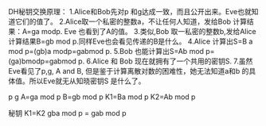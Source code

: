 DH秘钥交换原理：
1.Alice和Bob先对p 和g达成一致，而且公开出来。Eve也就知道它们的值了。
2.Alice取一个私密的整数a，不让任何人知道，发给Bob 计算结果：A=ga modp. Eve 也看到了A的值。
3.类似,Bob 取一私密的整数b,发给Alice计算结果B=gb mod p.同样Eve也会看见传递的B是什么。
4.Alice 计算出S=B a mod p=(gb)a modp=gabmod p.
5.Bob 也能计算出S=Ab mod p=(ga)bmodp=gabmod p.
6.Alice 和 Bob 现在就拥有了一个共用的密钥S.
7.虽然Eve看见了p,g, A and B, 但是鉴于计算离散对数的困难性，她无法知道a和b 的具体值。所以Eve就无从知晓密钥S 是什么了。

p g 
A=ga mod p
B=gb mod p
K1=Ba mod p
K2=Ab mod p

秘钥 K1=K2
gba mod p = gab mod p
